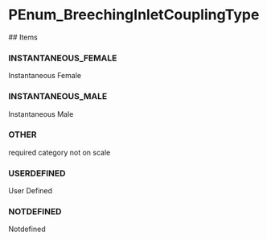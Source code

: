 # PEnum_BreechingInletCouplingType

<!-- end of definition -->## Items

### INSTANTANEOUS_FEMALE
Instantaneous Female

### INSTANTANEOUS_MALE
Instantaneous Male

### OTHER
required category not on scale

### USERDEFINED
User Defined

### NOTDEFINED
Notdefined
